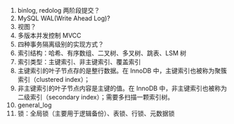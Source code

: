 1. binlog, redolog 两阶段提交？
2. MySQL WAL(Write Ahead Log)?
3. 视图？
4. 多版本并发控制 MVCC
5. 四种事务隔离级别的实现方式？
6. 索引结构：哈希、有序数组、二叉树、多叉树、跳表、LSM 树
7. 索引类型：主键索引、非主键索引、覆盖索引
8. 主键索引的叶子节点存的是整行数据。在 InnoDB 中，主键索引也被称为聚簇索引（clustered index）；
9. 非主键索引的叶子节点内容是主键的值。在 InnoDB 中，非主键索引也被称为二级索引（secondary index）；需要多扫描一颗索引树。
10. general_log 
11. 锁：全局锁（主要用于逻辑备份）、表锁、行锁、元数据锁
